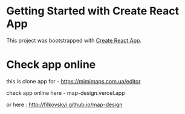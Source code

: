 # Getting Started with Create React App

This project was bootstrapped with [Create React App](https://github.com/facebook/create-react-app).

# Check app online
this is clone app for  - https://mimimaps.com.ua/editor

check app online here - map-design.vercel.app

or here : 
http://filkovskyi.github.io/map-design